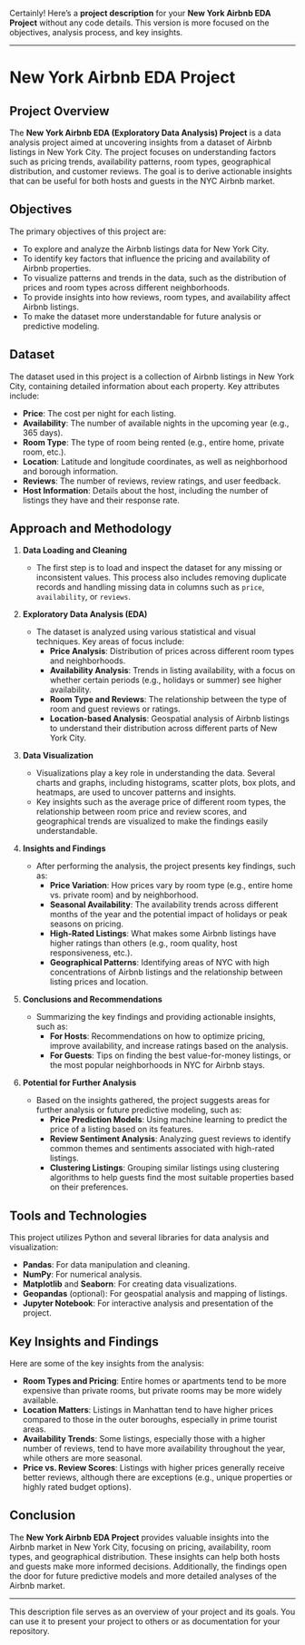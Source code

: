 Certainly! Here’s a **project description** for your **New York Airbnb EDA Project** without any code details. This version is more focused on the objectives, analysis process, and key insights.

---

# New York Airbnb EDA Project

## Project Overview
The **New York Airbnb EDA (Exploratory Data Analysis) Project** is a data analysis project aimed at uncovering insights from a dataset of Airbnb listings in New York City. The project focuses on understanding factors such as pricing trends, availability patterns, room types, geographical distribution, and customer reviews. The goal is to derive actionable insights that can be useful for both hosts and guests in the NYC Airbnb market.

## Objectives
The primary objectives of this project are:
- To explore and analyze the Airbnb listings data for New York City.
- To identify key factors that influence the pricing and availability of Airbnb properties.
- To visualize patterns and trends in the data, such as the distribution of prices and room types across different neighborhoods.
- To provide insights into how reviews, room types, and availability affect Airbnb listings.
- To make the dataset more understandable for future analysis or predictive modeling.

## Dataset
The dataset used in this project is a collection of Airbnb listings in New York City, containing detailed information about each property. Key attributes include:
- **Price**: The cost per night for each listing.
- **Availability**: The number of available nights in the upcoming year (e.g., 365 days).
- **Room Type**: The type of room being rented (e.g., entire home, private room, etc.).
- **Location**: Latitude and longitude coordinates, as well as neighborhood and borough information.
- **Reviews**: The number of reviews, review ratings, and user feedback.
- **Host Information**: Details about the host, including the number of listings they have and their response rate.

## Approach and Methodology

1. **Data Loading and Cleaning**
   - The first step is to load and inspect the dataset for any missing or inconsistent values. This process also includes removing duplicate records and handling missing data in columns such as `price`, `availability`, or `reviews`.

2. **Exploratory Data Analysis (EDA)**
   - The dataset is analyzed using various statistical and visual techniques. Key areas of focus include:
     - **Price Analysis**: Distribution of prices across different room types and neighborhoods.
     - **Availability Analysis**: Trends in listing availability, with a focus on whether certain periods (e.g., holidays or summer) see higher availability.
     - **Room Type and Reviews**: The relationship between the type of room and guest reviews or ratings.
     - **Location-based Analysis**: Geospatial analysis of Airbnb listings to understand their distribution across different parts of New York City.

3. **Data Visualization**
   - Visualizations play a key role in understanding the data. Several charts and graphs, including histograms, scatter plots, box plots, and heatmaps, are used to uncover patterns and insights.
   - Key insights such as the average price of different room types, the relationship between room price and review scores, and geographical trends are visualized to make the findings easily understandable.

4. **Insights and Findings**
   - After performing the analysis, the project presents key findings, such as:
     - **Price Variation**: How prices vary by room type (e.g., entire home vs. private room) and by neighborhood.
     - **Seasonal Availability**: The availability trends across different months of the year and the potential impact of holidays or peak seasons on pricing.
     - **High-Rated Listings**: What makes some Airbnb listings have higher ratings than others (e.g., room quality, host responsiveness, etc.).
     - **Geographical Patterns**: Identifying areas of NYC with high concentrations of Airbnb listings and the relationship between listing prices and location.

5. **Conclusions and Recommendations**
   - Summarizing the key findings and providing actionable insights, such as:
     - **For Hosts**: Recommendations on how to optimize pricing, improve availability, and increase ratings based on the analysis.
     - **For Guests**: Tips on finding the best value-for-money listings, or the most popular neighborhoods in NYC for Airbnb stays.

6. **Potential for Further Analysis**
   - Based on the insights gathered, the project suggests areas for further analysis or future predictive modeling, such as:
     - **Price Prediction Models**: Using machine learning to predict the price of a listing based on its features.
     - **Review Sentiment Analysis**: Analyzing guest reviews to identify common themes and sentiments associated with high-rated listings.
     - **Clustering Listings**: Grouping similar listings using clustering algorithms to help guests find the most suitable properties based on their preferences.

## Tools and Technologies
This project utilizes Python and several libraries for data analysis and visualization:
- **Pandas**: For data manipulation and cleaning.
- **NumPy**: For numerical analysis.
- **Matplotlib** and **Seaborn**: For creating data visualizations.
- **Geopandas** (optional): For geospatial analysis and mapping of listings.
- **Jupyter Notebook**: For interactive analysis and presentation of the project.

## Key Insights and Findings
Here are some of the key insights from the analysis:
- **Room Types and Pricing**: Entire homes or apartments tend to be more expensive than private rooms, but private rooms may be more widely available.
- **Location Matters**: Listings in Manhattan tend to have higher prices compared to those in the outer boroughs, especially in prime tourist areas.
- **Availability Trends**: Some listings, especially those with a higher number of reviews, tend to have more availability throughout the year, while others are more seasonal.
- **Price vs. Review Scores**: Listings with higher prices generally receive better reviews, although there are exceptions (e.g., unique properties or highly rated budget options).

## Conclusion
The **New York Airbnb EDA Project** provides valuable insights into the Airbnb market in New York City, focusing on pricing, availability, room types, and geographical distribution. These insights can help both hosts and guests make more informed decisions. Additionally, the findings open the door for future predictive models and more detailed analyses of the Airbnb market.

---

This description file serves as an overview of your project and its goals. You can use it to present your project to others or as documentation for your repository.
